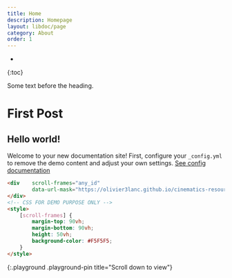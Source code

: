 ```yaml
---
title: Home
description: Homepage
layout: libdoc/page
category: About
order: 1
---
```

*
{:toc}

Some text before the heading.

# First Post


## Hello world!

Welcome to your new documentation site! First, configure your `_config.yml` to remove the demo content and adjust your own settings. [See config documentation](https://olivier3lanc.github.io/Jekyll-LibDoc/libdoc-config.html)


```html
<div    scroll-frames="any_id"
        data-url-mask="https://olivier3lanc.github.io/cinematics-resources/timelapse_hdp/timelapse_hdp_|1 to 120|.webp">
</div>
<!-- CSS FOR DEMO PURPOSE ONLY -->
<style>
    [scroll-frames] { 
        margin-top: 90vh;
        margin-bottom: 90vh;
        height: 50vh;
        background-color: #F5F5F5;
    }
</style>
```
{:.playground .playground-pin title="Scroll down to view"}
